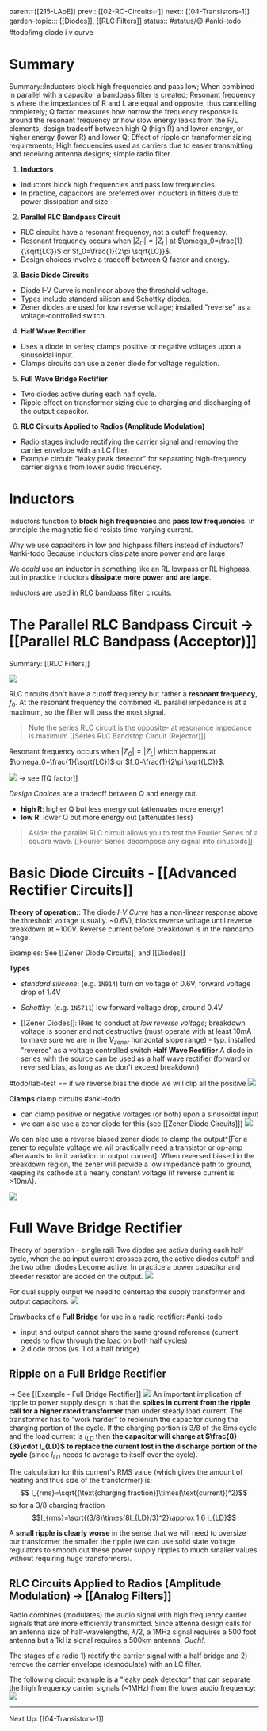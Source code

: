 parent::[[215-LAoE]]
prev:: [[02-RC-Circuits✅]]
next:: [[04-Transistors-1]]
garden-topic::: [[Diodes]], [[RLC Filters]]
status:: #status/🟡 #anki-todo 
#todo/img diode i v curve 

# Summary
Summary::Inductors block high frequencies and pass low; When combined in parallel with a capacitor a bandpass filter is created; Resonant frequency is where the impedances of R and L are equal and opposite, thus cancelling completely; Q factor measures how narrow the frequency response is around the resonant frequency or how slow energy leaks from the R/L elements; design tradeoff between high Q (high R) and lower energy, or higher energy (lower R) and lower Q; Effect of ripple on transformer sizing requirements; High frequencies used as carriers due to easier transmitting and receiving antenna designs; simple radio filter 

1) **Inductors**
- Inductors block high frequencies and pass low frequencies.
- In practice, capacitors are preferred over inductors in filters due to power dissipation and size.
 2) **Parallel RLC Bandpass Circuit**
- RLC circuits have a resonant frequency, not a cutoff frequency.
- Resonant frequency occurs when $|Z_C|=|Z_L|$ at $\omega_0=\frac{1}{\sqrt{LC}}$ or $f_0=\frac{1}{2\pi \sqrt{LC}}$.
- Design choices involve a tradeoff between Q factor and energy.
 3) **Basic Diode Circuits**
- Diode I-V Curve is nonlinear above the threshold voltage.
- Types include standard silicon and Schottky diodes.
- Zener diodes are used for low reverse voltage; installed "reverse" as a voltage-controlled switch.
 4) **Half Wave Rectifier**
- Uses a diode in series; clamps positive or negative voltages upon a sinusoidal input.
- Clamps circuits can use a zener diode for voltage regulation.
 5) **Full Wave Bridge Rectifier**
- Two diodes active during each half cycle.
- Ripple effect on transformer sizing due to charging and discharging of the output capacitor.
 6) **RLC Circuits Applied to Radios (Amplitude Modulation)**
- Radio stages include rectifying the carrier signal and removing the carrier envelope with an LC filter.
- Example circuit: "leaky peak detector" for separating high-frequency carrier signals from lower audio frequency.

# Inductors

Inductors function to **block high frequencies** and **pass low frequencies**. In principle the magnetic field resists time-varying current. 

Why we use capacitors in low and highpass filters instead of inductors? #anki-todo  Because inductors dissipate more power and are large

We _could_ use an inductor in something like an RL lowpass or RL highpass, but in practice inductors **dissipate more power and are large**.

Inductors are used in RLC bandpass filter circuits.

# The Parallel RLC Bandpass Circuit → [[Parallel RLC Bandpass (Acceptor)]]
Summary: [[RLC Filters]]

![](../attachments/70c5b08fb41e8b2c1904533f23488d45.png)

RLC circuits don't have a cutoff frequency but rather a **resonant frequency**, $f_0$. At the resonant frequency the combined RL parallel impedance is at a maximum, so the filter will pass the most signal. 

> Note the series RLC circuit is the opposite- at resonance impedance is maximum [[Series RLC Bandstop Circuit (Rejector)]]

Resonant frequency occurs when $|Z_C|=|Z_L|$ which happens at $\omega_0=\frac{1}{\sqrt{LC}}$ or $f_0=\frac{1}{2\pi \sqrt{LC}}$.

![](../attachments/d5e52f1c69623598e49033fb97ccc1a0.png)
 → see [[Q factor]]
 
_Design Choices_ are a tradeoff between Q and energy out.
- **high R**: higher Q but less energy out (attenuates more energy)
- **low R**: lower Q but more energy out (attenuates less)

> Aside: the parallel RLC circuit allows you to test the Fourier Series of a square wave. [[Fourier Series decompose any signal into sinusoids]]

# Basic Diode Circuits - [[Advanced Rectifier Circuits]]

**Theory of operation:**:
The diode _I-V Curve_ has a non-linear response above the threshold voltage (usually. ~0.6V), blocks reverse voltage until reverse breakdown at ~100V. Reverse current before breakdown is in the nanoamp range.

Examples: See [[Zener Diode Circuits]] and [[Diodes]]

**Types**
- _standard silicone_: (e.g. `1N914`) turn on voltage of 0.6V; forward voltage drop of 1.4V
- _Schottky_: (e.g. `1N5711`) low forward voltage drop, around 0.4V

- [[Zener Diodes]]: likes to conduct at _low reverse voltage_; breakdown voltage is sooner and not destructive (must operate with at least 10mA to make sure we are in the $V_{zener}$ horizontal slope range) - typ. installed "reverse" as a voltage controlled switch
**Half Wave Rectifier**
A diode in series with the source can be used as a half wave rectifier (forward or reversed bias, as long as we don't exceed breakdown) 

#todo/lab-test
== if we reverse bias the diode we will clip all the positive
![](../attachments/ca0abe661578aeaf9a9341c78ee9acf6.png) 

**Clamps**
clamp circuits #anki-todo 
- can clamp positive or negative voltages (or both) upon a sinusoidal input
- we can also use a zener diode for this (see [[Zener Diode Circuits]])
![](../attachments/c5eafec0f2f7054597f17771ea09d6ec.png)

We can also use a reverse biased zener diode to clamp the output^[For a zener to regulate voltage we wil practically need a transistor or op-amp afterwards to limit variation in output current]. When reversed biased in the breakdown region, the zener will provide a low impedance path to ground, keeping its cathode at a nearly constant voltage (if reverse current is >10mA). 

![](../attachments/7bf9493b398a1f41289c529e91f5e9ca.png)

# Full Wave Bridge Rectifier

Theory of operation - single rail: Two diodes are active during each half cycle, when the ac input current crosses zero, the active diodes cutoff and the two other diodes become active. In practice a power capacitor and bleeder resistor are added on the output. 
![](../attachments/7caa2c52daced6e2c2ab17f22dcd9eb1.png)

For dual supply output we need to centertap the supply transformer and output capacitors.
![](../attachments/37f7527adb19aa265106ded2d8424f0c.png)


Drawbacks of a **Full Bridge** for use in a radio rectifier: #anki-todo 
- input and output cannot share the same ground reference (current needs to flow through the load on both half cycles)
- 2 diode drops (vs. 1 of a half bridge)

## Ripple on a Full Bridge Rectifier 
→ See [[Example - Full Bridge Rectifier]]
![](../attachments/e537d38bf76520790a7c9aabd5e15dde.png)
An important implication of ripple to power supply design is that the **spikes in current from the ripple call for a higher rated transformer** than under steady load current. The transformer has to "work harder" to replenish the capacitor during the charging portion of the cycle. If the charging portion is 3/8 of the 8ms cycle and the load current is $I_{LD}$ then **the capacitor will charge at $\frac{8}{3}\cdot I_{LD}$ to replace the current lost in the discharge portion of the cycle** (since $I_{LD}$ needs to average to itself over the cycle). 

The calculation for this current's RMS value (which gives the amount of heating and thus size of the transformer) is:
$$ I_{rms}=\sqrt{(\text{charging fraction})\times(\text{current})^2}$$
so for a 3/8 charging fraction
$$I_{rms}=\sqrt{(3/8)\times(8I_{LD}/3)^2}\approx 1.6 I_{LD}$$

A **small ripple is clearly worse** in the sense that we will need to oversize our transformer the smaller the ripple (we can use solid state voltage regulators to smooth out these power supply ripples to much smaller values without requiring huge transformers).

## RLC Circuits Applied to Radios (Amplitude Modulation) → [[Analog Filters]]

Radio combines (modulates) the audio signal with high frequency carrier signals that are more efficiently transmitted. Since attenna design calls for an antenna size of half-wavelengths, $\lambda/2$, a 1MHz signal requires a 500 foot antenna but a 1kHz signal requires a 500km antenna, _Ouch!_. 

The stages of a radio 1) rectify the carrier signal with a half bridge and 2) remove the carrier envelope (demodulate) with an LC filter.

The following circuit example is a "leaky peak detector" that can separate the high frequency carrier signals (~1MHz) from the lower audio frequency:
![](../attachments/376cb9f6358a69fd42a61e8aaacfd427.png)

---
Next Up: [[04-Transistors-1]]
